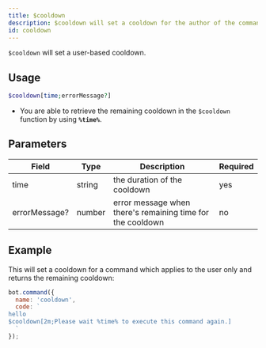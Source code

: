 ```yaml
---
title: $cooldown 
description: $cooldown will set a cooldown for the author of the command after being used.
id: cooldown
---
```


`$cooldown` will set a user-based cooldown.

## Usage

```php
$cooldown[time;errorMessage?]
```
* You are able to retrieve the remaining cooldown in the `$cooldown` function by using **`%time%`**.

## Parameters 


| Field             | Type    | Description                                                 | Required |
|-------------------|---------|-------------------------------------------------------------|----------|
| time              | string  | the duration of the cooldown                                | yes      |
| errorMessage?     | number  | error message when there's remaining time for the cooldown  | no       |


## Example

This will set a cooldown for a command which applies to the user only and returns the remaining cooldown:

```javascript
bot.command({
  name: 'cooldown',
  code: `
hello
$cooldown[2m;Please wait %time% to execute this command again.]
  `
});
```
